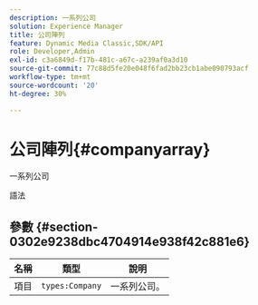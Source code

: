 ```yaml
---
description: 一系列公司
solution: Experience Manager
title: 公司陣列
feature: Dynamic Media Classic,SDK/API
role: Developer,Admin
exl-id: c3a6849d-f17b-481c-a67c-a239af0a3d10
source-git-commit: 77c88d5fe20e048f6fad2bb23cb1abe090793acf
workflow-type: tm+mt
source-wordcount: '20'
ht-degree: 30%

---
```


# 公司陣列{#companyarray}

一系列公司

語法

## 參數 {#section-0302e9238dbc4704914e938f42c881e6}

| 名稱 | 類型 | 說明 |
|---|---|---|
| 項目 | `types:Company` | 一系列公司。 |
